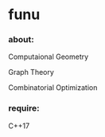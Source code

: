 # funu
### about:

Computaional Geometry

Graph Theory

Combinatorial Optimization

### require:

C++17
